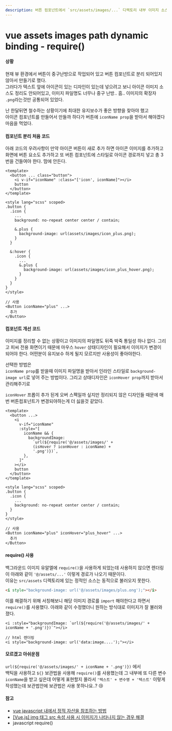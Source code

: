```yaml
---
description: 버튼 컴포넌트에서 `src/assets/images/...` 디렉토리 내부 이미지 소스 적용시 동적 바인딩 관련 이슈
---
```


# vue assets images path dynamic binding - require()

#### 상황

현재 뷰 환경에서 버튼이 중구난방으로 작업되어 있고 버튼 컴포넌트로 분리 되어있지 않아서 만들기로 했다.\
그러다가 텍스트 앞에 아이콘이 있는 디자인이 있는데 넣으려고 보니 아이콘 이미지 소스도 정리도 안되어있고, 이미지 파일명도 너무나 중구 난방.. 흠.. 이미지의 확장자 `.png`라는것만 공통되어 있었다.

난 한달뒤면 철수하는 상황이기에 최대한 유지보수가 좋은 방향을 찾아야 했고\
아이콘 컴포넌트를 만들어서 만들까 하다가 버튼에 `iconName prop`을 받아서 해야겠다 마음을 먹었다.

&#x20;

#### 컴포넌트 분리 처음 코드

아래 코드의 우려사항이 만약 아이콘 버튼이 새로 추가 하면 아이콘 이미지를 추가하고 화면에 버튼 요소도 추가하고 또 버튼 컴포넌트에 스타일로 아이콘 경로까지 넣고 총 3번을 건들여야 한다. 맘에 안든다.

```
<template>
  <button ... class="button">
    <i v-if="iconName" :class="['icon', iconName]"></i>
    button
  </button>
</template>

<style lang="scss" scoped>
.button {
  .icon {
    ...
    background: no-repeat center center / contain;

    &.plus {
      background-image: url(assets/images/icon_plus.png);
    }
  }

  &:hover {
    .icon {
      ...
      &.plus {
        background-image: url(assets/images/icon_plus_hover.png);
      }
    }
  }
}
</style>

// 사용
<Button iconName="plus" ...>
  추가
</Button>
```

&#x20;

#### 컴포넌트 개선 코드

이미지를 정리할 수 없는 상황이고 이미지의 파일명도 뒤죽 박죽 통일성 하나 없다. 그리고 피씨 전용 화면이기 때문에 마우스 `hover` 상태디자인이 필요해서 이미지가 변경이 되어야 한다. 어떤분이 유지보수 하게 될지 모르지만 사용성이 좋아야한다.

선택한 방법은\
`iconName prop`를 받을때 이미지 파일명을 받아서 인라인 스타일로 `background-image url`로 넣어 주는 방법이다. 그리고 상태디자인은 `iconHover prop`까지 받아서 관리해주기로

`iconHover` 프롭이 추가 된게 오버 스펙일까 싶지만 정리되지 않은 디자인들 때문에 매번 버튼컴포넌트가 변경되야하는게 더 싫을것 같았다.

```
<template>
  <button ...>
    <i
      v-if="iconName"
      :style="[
        iconName && {
          backgroundImage: 
            `url(${require('@/assets/images/' +
            (isHover ? iconHover : iconName) +
            '.png')})`,
        },
      ]"
    ></i>
    button
  </button>
</template>

<style lang="scss" scoped>
.button {
  .icon {
    ...
    background: no-repeat center center / contain;
  }
}
</style>

// 사용
<Button iconName="plus" iconHover="plus_hover" ...>
  추가
</Button>
```

&#x20;

#### require() 사용

백그라운드 이미지 유알엘에 `require()`을 사용하게 되었는데 사용하지 않으면 렌더링이 아래와 같이 `'@/assets/...'` 이렇게 경로가 나오기 때문이다.\
이유는 `src/assets` 디렉토리에 있는 정적인 소스는 동적으로 불러오지 못한다.

```html
<i style="background-image: url('@/assets/images/plus.ong');"></i>
```

이를 해결하기 위해 서칭해보니 해당 이미지 경로를 `import` 해야한다고 하면서 `require()`를 사용했다. 아래와 같이 수정했더니 원하는 방식대로 이미지가 잘 불러와 졌다.

```
<i :style="backgroundImage: `url(${require('@/assets/images/' + iconName + '.png')})`"></i>

// html 렌더링
<i style="background-image: url('data:image....');"></i>
```

&#x20;

#### 모르겠고 아쉬운점

`url(${require('@/assets/images/' + iconName + '.png')})` 에서\
백틱을 사용하고 `${}` 보관법을 사용해 `require()`를 사용했는데 그 내부에 또 다른 변수 `iconName`을 받고 싶은데 어떻게 표현할지 몰라서 `'텍스트' + 변수명 + '텍스트'` 이렇게 작성했는데 보관법안에 보관법은 사용 못하나요..? 😢

&#x20;

#### 참고

* [vue javascript 내에서 정적 자산을 참조하는 방법](http://daplus.net/javascript-vue-javascript-%EB%82%B4%EC%97%90%EC%84%9C-%EC%A0%95%EC%A0%81-%EC%9E%90%EC%82%B0%EC%9D%84-%EC%B0%B8%EC%A1%B0%ED%95%98%EB%8A%94-%EB%B0%A9%EB%B2%95/)
* [\[Vue.js\] img 태그 src 속성 사용 시 이미지가 나타나지 않는 경우 해결](https://lifere.tistory.com/entry/Vuejs-img-%ED%83%9C%EA%B7%B8-src-%EC%86%8D%EC%84%B1-%EC%82%AC%EC%9A%A9-%EC%8B%9C-%EC%9D%B4%EB%AF%B8%EC%A7%80%EA%B0%80-%EB%82%98%ED%83%80%EB%82%98%EC%A7%80-%EC%95%8A%EB%8A%94-%EA%B2%BD%EC%9A%B0-%ED%95%B4%EA%B2%B0)
* javascript require()
